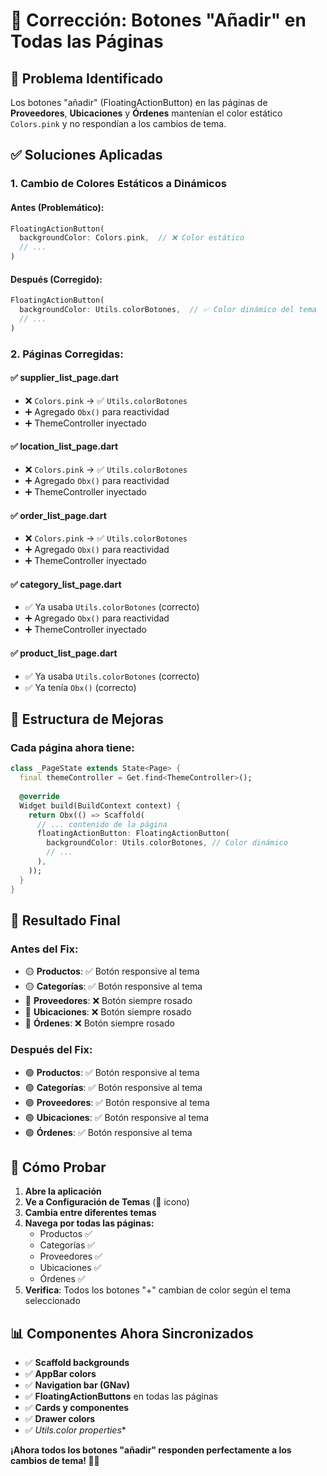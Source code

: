 # 🔧 Corrección: Botones "Añadir" en Todas las Páginas

## 🐛 Problema Identificado
Los botones "añadir" (FloatingActionButton) en las páginas de **Proveedores**, **Ubicaciones** y **Órdenes** mantenían el color estático `Colors.pink` y no respondían a los cambios de tema.

## ✅ Soluciones Aplicadas

### 1. **Cambio de Colores Estáticos a Dinámicos**

#### **Antes (Problemático):**
```dart
FloatingActionButton(
  backgroundColor: Colors.pink,  // ❌ Color estático
  // ...
)
```

#### **Después (Corregido):**
```dart
FloatingActionButton(
  backgroundColor: Utils.colorBotones,  // ✅ Color dinámico del tema
  // ...
)
```

### 2. **Páginas Corregidas:**

#### ✅ **supplier_list_page.dart**
- ❌ `Colors.pink` → ✅ `Utils.colorBotones`
- ➕ Agregado `Obx()` para reactividad
- ➕ ThemeController inyectado

#### ✅ **location_list_page.dart**
- ❌ `Colors.pink` → ✅ `Utils.colorBotones`
- ➕ Agregado `Obx()` para reactividad
- ➕ ThemeController inyectado

#### ✅ **order_list_page.dart**
- ❌ `Colors.pink` → ✅ `Utils.colorBotones`
- ➕ Agregado `Obx()` para reactividad
- ➕ ThemeController inyectado

#### ✅ **category_list_page.dart**
- ✅ Ya usaba `Utils.colorBotones` (correcto)
- ➕ Agregado `Obx()` para reactividad
- ➕ ThemeController inyectado

#### ✅ **product_list_page.dart**
- ✅ Ya usaba `Utils.colorBotones` (correcto)
- ✅ Ya tenía `Obx()` (correcto)

## 🔄 Estructura de Mejoras

### **Cada página ahora tiene:**
```dart
class _PageState extends State<Page> {
  final themeController = Get.find<ThemeController>();
  
  @override
  Widget build(BuildContext context) {
    return Obx(() => Scaffold(
      // ... contenido de la página
      floatingActionButton: FloatingActionButton(
        backgroundColor: Utils.colorBotones, // Color dinámico
        // ...
      ),
    ));
  }
}
```

## 🎯 Resultado Final

### **Antes del Fix:**
- 🟡 **Productos**: ✅ Botón responsive al tema
- 🟡 **Categorías**: ✅ Botón responsive al tema  
- 🔴 **Proveedores**: ❌ Botón siempre rosado
- 🔴 **Ubicaciones**: ❌ Botón siempre rosado
- 🔴 **Órdenes**: ❌ Botón siempre rosado

### **Después del Fix:**
- 🟢 **Productos**: ✅ Botón responsive al tema
- 🟢 **Categorías**: ✅ Botón responsive al tema
- 🟢 **Proveedores**: ✅ Botón responsive al tema
- 🟢 **Ubicaciones**: ✅ Botón responsive al tema
- 🟢 **Órdenes**: ✅ Botón responsive al tema

## 🧪 Cómo Probar

1. **Abre la aplicación**
2. **Ve a Configuración de Temas** (🎨 icono)
3. **Cambia entre diferentes temas**
4. **Navega por todas las páginas:**
   - Productos ✅
   - Categorías ✅
   - Proveedores ✅
   - Ubicaciones ✅
   - Órdenes ✅
5. **Verifica**: Todos los botones "+" cambian de color según el tema seleccionado

## 📊 Componentes Ahora Sincronizados

- ✅ **Scaffold backgrounds** 
- ✅ **AppBar colors**
- ✅ **Navigation bar (GNav)**
- ✅ **FloatingActionButtons** en todas las páginas
- ✅ **Cards y componentes**
- ✅ **Drawer colors**
- ✅ **Utils.color* properties**

**¡Ahora todos los botones "añadir" responden perfectamente a los cambios de tema! 🎨✨**